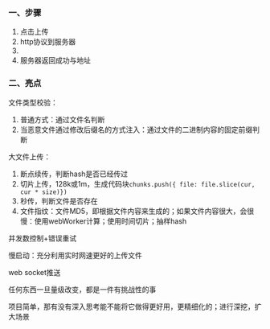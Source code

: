 ### 一、步骤

1. 点击上传
2. http协议到服务器
3. 
4. 服务器返回成功与地址


### 二、亮点

文件类型校验：
1. 普通方式：通过文件名判断
2. 当恶意文件通过修改后缀名的方式注入：通过文件的二进制内容的固定前缀判断

大文件上传：
1. 断点续传，判断hash是否已经传过
2. 切片上传，128k或1m，生成代码块`chunks.push({ file: file.slice(cur, cur * size)})`
3. 秒传，判断文件是否存在
4. 文件指纹：文件MD5，即根据文件内容来生成的；如果文件内容很大，会很慢：使用webWorker计算；使用时间切片；抽样hash

并发数控制+错误重试

慢启动：充分利用实时网速更好的上传文件

web socket推送


任何东西一旦量级改变，都是一件有挑战性的事

项目简单，那有没有深入思考能不能将它做得更好用，更精细化的；进行深挖，扩大场景
